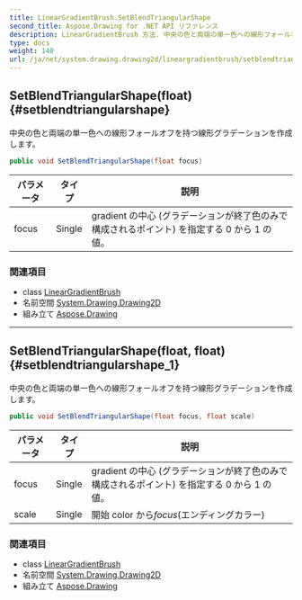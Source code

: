 ```yaml
---
title: LinearGradientBrush.SetBlendTriangularShape
second_title: Aspose.Drawing for .NET API リファレンス
description: LinearGradientBrush 方法. 中央の色と両端の単一色への線形フォールオフを持つ線形グラデーションを作成します
type: docs
weight: 140
url: /ja/net/system.drawing.drawing2d/lineargradientbrush/setblendtriangularshape/
---
```

## SetBlendTriangularShape(float) {#setblendtriangularshape}

中央の色と両端の単一色への線形フォールオフを持つ線形グラデーションを作成します。

```csharp
public void SetBlendTriangularShape(float focus)
```

| パラメータ | タイプ | 説明 |
| --- | --- | --- |
| focus | Single | gradient の中心 (グラデーションが終了色のみで構成されるポイント) を指定する 0 から 1 の値。 |

### 関連項目

* class [LinearGradientBrush](../)
* 名前空間 [System.Drawing.Drawing2D](../../lineargradientbrush/)
* 組み立て [Aspose.Drawing](../../../)

---

## SetBlendTriangularShape(float, float) {#setblendtriangularshape_1}

中央の色と両端の単一色への線形フォールオフを持つ線形グラデーションを作成します。

```csharp
public void SetBlendTriangularShape(float focus, float scale)
```

| パラメータ | タイプ | 説明 |
| --- | --- | --- |
| focus | Single | gradient の中心 (グラデーションが終了色のみで構成されるポイント) を指定する 0 から 1 の値。 |
| scale | Single | 開始 color から*focus*(エンディングカラー) |

### 関連項目

* class [LinearGradientBrush](../)
* 名前空間 [System.Drawing.Drawing2D](../../lineargradientbrush/)
* 組み立て [Aspose.Drawing](../../../)


